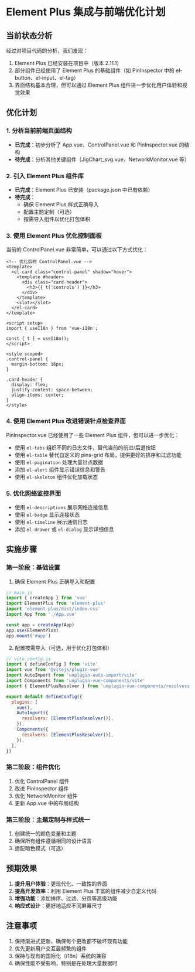 # Element Plus 集成与前端优化计划

## 当前状态分析

经过对项目代码的分析，我们发现：

1. Element Plus 已经安装在项目中（版本 2.11.1）
2. 部分组件已经使用了 Element Plus 的基础组件（如 PinInspector 中的 el-button、el-input、el-tag）
3. 界面结构基本合理，但可以通过 Element Plus 组件进一步优化用户体验和视觉效果

## 优化计划

### 1. 分析当前前端页面结构

- **已完成**：初步分析了 App.vue、ControlPanel.vue 和 PinInspector.vue 的结构
- **待完成**：分析其他关键组件（JigChart_svg.vue、NetworkMonitor.vue 等）

### 2. 引入 Element Plus 组件库

- **已完成**：Element Plus 已安装（package.json 中已有依赖）
- **待完成**：
  - 确保 Element Plus 样式正确导入
  - 配置主题定制（可选）
  - 按需导入组件以优化打包体积

### 3. 使用 Element Plus 优化控制面板

当前的 ControlPanel.vue 非常简单，可以通过以下方式优化：

```vue
<!-- 优化后的 ControlPanel.vue -->
<template>
  <el-card class="control-panel" shadow="hover">
    <template #header>
      <div class="card-header">
        <h3>{{ t('controls') }}</h3>
      </div>
    </template>
    <slot></slot>
  </el-card>
</template>

<script setup>
import { useI18n } from 'vue-i18n';

const { t } = useI18n();
</script>

<style scoped>
.control-panel {
  margin-bottom: 16px;
}

.card-header {
  display: flex;
  justify-content: space-between;
  align-items: center;
}
</style>
```

### 4. 使用 Element Plus 改进错误针点检查界面

PinInspector.vue 已经使用了一些 Element Plus 组件，但可以进一步优化：

- 使用 `el-tabs` 组织不同的日志文件，替代当前的前进/后退按钮
- 使用 `el-table` 替代自定义的 pins-grid 布局，提供更好的排序和过滤功能
- 使用 `el-pagination` 处理大量针点数据
- 添加 `el-alert` 组件显示错误信息和警告
- 使用 `el-skeleton` 组件优化加载状态

### 5. 优化网络监控界面

- 使用 `el-descriptions` 展示网络连接信息
- 使用 `el-badge` 显示连接状态
- 使用 `el-timeline` 展示通信日志
- 添加 `el-drawer` 或 `el-dialog` 显示详细信息

## 实施步骤

### 第一阶段：基础设置

1. 确保 Element Plus 正确导入和配置

```javascript
// main.js
import { createApp } from 'vue'
import ElementPlus from 'element-plus'
import 'element-plus/dist/index.css'
import App from './App.vue'

const app = createApp(App)
app.use(ElementPlus)
app.mount('#app')
```

2. 配置按需导入（可选，用于优化打包体积）

```javascript
// vite.config.js
import { defineConfig } from 'vite'
import vue from '@vitejs/plugin-vue'
import AutoImport from 'unplugin-auto-import/vite'
import Components from 'unplugin-vue-components/vite'
import { ElementPlusResolver } from 'unplugin-vue-components/resolvers'

export default defineConfig({
  plugins: [
    vue(),
    AutoImport({
      resolvers: [ElementPlusResolver()],
    }),
    Components({
      resolvers: [ElementPlusResolver()],
    }),
  ],
})
```

### 第二阶段：组件优化

1. 优化 ControlPanel 组件
2. 改进 PinInspector 组件
3. 优化 NetworkMonitor 组件
4. 更新 App.vue 中的布局结构

### 第三阶段：主题定制与样式统一

1. 创建统一的颜色变量和主题
2. 确保所有组件遵循相同的设计语言
3. 适配暗色模式（可选）

## 预期效果

1. **提升用户体验**：更现代化、一致性的界面
2. **提高开发效率**：利用 Element Plus 丰富的组件减少自定义代码
3. **增强功能**：添加排序、过滤、分页等高级功能
4. **响应式设计**：更好地适应不同屏幕尺寸

## 注意事项

1. 保持渐进式更新，确保每个更改都不破坏现有功能
2. 优先更新用户交互最频繁的组件
3. 保持与现有的国际化（i18n）系统的兼容
4. 确保性能不受影响，特别是在处理大量数据时